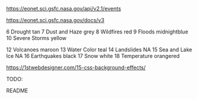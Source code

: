 https://eonet.sci.gsfc.nasa.gov/api/v2.1/events

https://eonet.sci.gsfc.nasa.gov/docs/v3

6 Drought           tan
7 Dust and Haze     grey
8 Wildfires         red
9 Floods            midnightblue
10 Severe Storms    yellow

12 Volcanoes        maroon
13 Water Color      teal
14 Landslides       NA
15 Sea and Lake Ice NA
16 Earthquakes      black
17 Snow             white
18 Temperature      orangered


https://1stwebdesigner.com/15-css-background-effects/

TODO:

README








